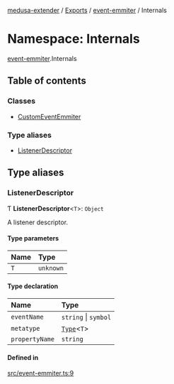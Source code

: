 [medusa-extender](../README.md) / [Exports](../modules.md) / [event-emmiter](event_emmiter.md) / Internals

# Namespace: Internals

[event-emmiter](event_emmiter.md).Internals

## Table of contents

### Classes

- [CustomEventEmmiter](../classes/event_emmiter.Internals.CustomEventEmmiter.md)

### Type aliases

- [ListenerDescriptor](event_emmiter.Internals.md#listenerdescriptor)

## Type aliases

### ListenerDescriptor

Ƭ **ListenerDescriptor**<`T`\>: `Object`

A listener descriptor.

#### Type parameters

| Name | Type |
| :------ | :------ |
| `T` | `unknown` |

#### Type declaration

| Name | Type |
| :------ | :------ |
| `eventName` | `string` \| `symbol` |
| `metatype` | [`Type`](../interfaces/types.Type.md)<`T`\> |
| `propertyName` | `string` |

#### Defined in

[src/event-emmiter.ts:9](https://github.com/adrien2p/medusa-extender/blob/baed3cb/src/event-emmiter.ts#L9)
